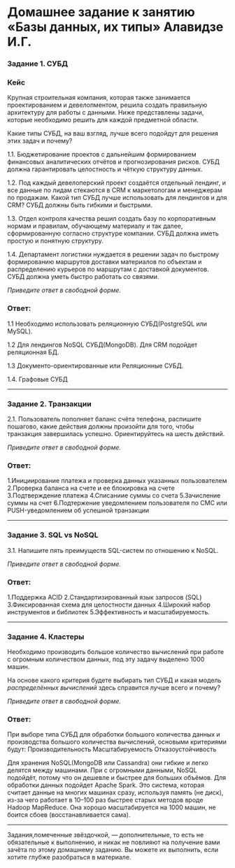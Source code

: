 # Домашнее задание к занятию «Базы данных, их типы» Алавидзе И.Г.


### Задание 1. СУБД

### Кейс
Крупная строительная компания, которая также занимается проектированием и девелопментом, решила создать 
правильную архитектуру для работы с данными. Ниже представлены задачи, которые необходимо решить для
каждой предметной области. 

Какие типы СУБД, на ваш взгляд, лучше всего подойдут для решения этих задач и почему? 
 
1.1. Бюджетирование проектов с дальнейшим формированием финансовых аналитических отчётов и прогнозирования рисков.
СУБД должна гарантировать целостность и чёткую структуру данных.


1.2. Под каждый девелоперский проект создаётся отдельный лендинг, и все данные по лидам стекаются в CRM к 
маркетологам и менеджерам по продажам. Какой тип СУБД лучше использовать для лендингов и для CRM? 
СУБД должны быть гибкими и быстрыми.


1.3. Отдел контроля качества решил создать базу по корпоративным нормам и правилам, обучающему материалу 
и так далее, сформированную согласно структуре компании. СУБД должна иметь простую и понятную структуру.


1.4. Департамент логистики нуждается в решении задач по быстрому формированию маршрутов доставки материалов 
по объектам и распределению курьеров по маршрутам с доставкой документов. СУБД должна уметь быстро работать
со связями.


*Приведите ответ в свободной форме.*

### Ответ:

1.1 Необходимо использовать реляционную СУБД(PostgreSQL или MySQL). 

1.2 Для лендингов NoSQL СУБД(MongoDB).
Для CRM подойдет реляционная БД.

1.3 Документо-ориентированные или Реляционные СУБД.

1.4. Графовые СУБД


---

### Задание 2. Транзакции

2.1. Пользователь пополняет баланс счёта телефона, распишите пошагово, какие действия должны произойти для того, чтобы 
транзакция завершилась успешно. Ориентируйтесь на шесть действий.


*Приведите ответ в свободной форме.*

### Ответ:
1.Инициирование платежа и проверка данных указанных пользователем
2.Проверка баланса на счете и ее блокировка на счете
3.Подтверждение платежа
4.Списаниие суммы со счета
5.Зачисление суммы на счет
6.Подтержение уведомлением пользователя по СМС или PUSH-уведомлением об успешной транзакции


---

### Задание 3. SQL vs NoSQL

3.1. Напишите пять преимуществ SQL-систем по отношению к NoSQL. 


*Приведите ответ в свободной форме.*

### Ответ:
1.Поддержка ACID
2.Стандартизированный язык запросов (SQL)
3.Фиксированная схема для целостности данных
4.Широкий набор инструментов и библиотек
5.Эффективность и масштабируемость.

---

### Задание 4. Кластеры

Необходимо производить большое количество вычислений при работе с огромным количеством данных, под эту задачу 
выделено 1000 машин. 

На основе какого критерия будете выбирать тип СУБД и какая модель *распределённых вычислений* 
здесь справится лучше всего и почему?

*Приведите ответ в свободной форме.*

### Ответ:
При выборе типа СУБД для обработки большого количества данных и производства большого количества вычислений, основыми критериями будут:
Производительность
Масштабируемость
Отказоустойчивость

Для хранения NoSQL(MongoDB или Cassandra) они гибкие и легко делятся между машинами. При с огромными данными, NoSQL подойдёт, потому что он дешевле и быстрее для больших объёмов.
Для обработки данных подойдет Apache Spark. Это система, которая считает данные на многих машинах сразу, используя память (не диск), из-за чего работает в 10–100 раз быстрее старых методов вроде Hadoop MapReduce. Она хорошо масштабируется на 1000 машин, не боится сбоев (восстанавливается сама).



---

Задания,помеченные звёздочкой, — дополнительные, то есть не обязательные к выполнению, и никак не повлияют на получение вами зачёта по этому домашнему заданию. Вы можете их выполнить, если хотите глубже разобраться в материале.

